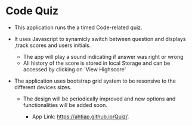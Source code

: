 # Code Quiz

* This application runs the a timed Code-related quiz.
 
* It uses Javascript to synamicly switch between question and displays
  ,track scores and users initials.
  * The app will play a sound indicating if answer was right or wrong
  * All history of the score is stored in local Storage and can be 
    accessed by clicking on 'View Highscore'

* The application uses bootstrap grid system to be resonsive to the 
  different devices sizes.

  * The design will be periodically improved and new options and 
    functionalities will be added soon.

    * App Link: https://ahtiap.github.io/Quiz/.